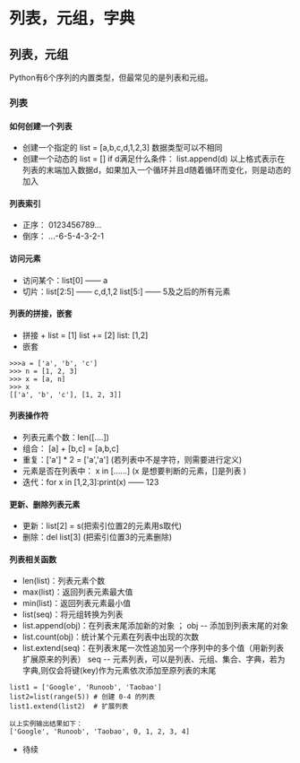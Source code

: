 # 列表，元组，字典
## 列表，元组
Python有6个序列的内置类型，但最常见的是列表和元组。
### 列表
#### 如何创建一个列表
* 创建一个指定的
list = [a,b,c,d,1,2,3] 
数据类型可以不相同 
* 创建一个动态的
list = []
if d满足什么条件：
  list.append(d)
以上格式表示在列表的末端加入数据d，如果加入一个循环并且d随着循环而变化，则是动态的加入 
#### 列表索引
* 正序： 0123456789...
* 倒序： ...-6-5-4-3-2-1
#### 访问元素
* 访问某个：list[0] —— a
* 切片：list[2:5] —— c,d,1,2
        list[5:] —— 5及之后的所有元素  
#### 列表的拼接，嵌套
* 拼接 + 
list = [1]
list += [2]
list: [1,2]
* 嵌套 
```
>>>a = ['a', 'b', 'c']
>>> n = [1, 2, 3]
>>> x = [a, n]
>>> x
[['a', 'b', 'c'], [1, 2, 3]]
```
#### 列表操作符
* 列表元素个数：len([....])
* 组合： [a] + [b,c] = [a,b,c]
* 重复：['a'] * 2 = ['a','a']   (若列表中不是字符，则需要进行定义)
* 元素是否在列表中： x in [......]  (x 是想要判断的元素，[]是列表 )
* 迭代：for x in [1,2,3]:print(x) —— 123
#### 更新、删除列表元素
* 更新：list[2] = s(把索引位置2的元素用s取代)
* 删除：del list[3] (把索引位置3的元素删除)
#### 列表相关函数
* len(list)：列表元素个数
* max(list)：返回列表元素最大值
* min(list)：返回列表元素最小值
* list(seq)：将元组转换为列表
* list.append(obj)：在列表末尾添加新的对象  ；   obj -- 添加到列表末尾的对象
* list.count(obj)：统计某个元素在列表中出现的次数
* list.extend(seq)：在列表末尾一次性追加另一个序列中的多个值（用新列表扩展原来的列表）
seq -- 元素列表，可以是列表、元组、集合、字典，若为字典,则仅会将键(key)作为元素依次添加至原列表的末尾 
```
list1 = ['Google', 'Runoob', 'Taobao']
list2=list(range(5)) # 创建 0-4 的列表
list1.extend(list2)  # 扩展列表

以上实例输出结果如下： 
['Google', 'Runoob', 'Taobao', 0, 1, 2, 3, 4] 
```
* 待续


















